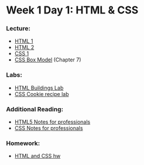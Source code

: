 # Week 1 Day 1: HTML & CSS

### Lecture:

- [HTML 1](https://www.dropbox.com/sh/e533hpeddk382u5/AABDZ7JdRufCkSKIqZ-5KOi7a/Certified%20Full%20Stack%20Web%20Developer%20Bootcamp/Level%201%3A%20Web%20Development%20Essentials/Task%201)
- [HTML 2](https://www.dropbox.com/sh/e533hpeddk382u5/AADoJwZBvzkuUGj8XQuDzy4la/Certified%20Full%20Stack%20Web%20Developer%20Bootcamp/Level%201%3A%20Web%20Development%20Essentials/Task%203/WD%20L1T03%20-%20HTML%20II.pdf)
- [CSS 1](https://www.dropbox.com/sh/e533hpeddk382u5/AAAKmVc1L-41R6r6MvLBN2RXa/Certified%20Full%20Stack%20Web%20Developer%20Bootcamp/Level%201%3A%20Web%20Development%20Essentials/Task%204?dl=0&preview=WD+L1T04+-+CSS+I.pdf&subfolder_nav_tracking=1)
- [CSS Box Model](https://www.dropbox.com/sh/e533hpeddk382u5/AADo0uREzBbUymxDZW5JIlpCa/Certified%20Full%20Stack%20Web%20Developer%20Bootcamp/Level%201%3A%20Web%20Development%20Essentials/Task%204/Additional%20reading?dl=0&preview=CSSNotesForProfessionals.pdf&subfolder_nav_tracking=1) (Chapter 7)

### Labs:
- [HTML Buildings Lab](https://github.com/Tuwaiq-1000-JS-al-Baha/lab-htmlbuildingpractice)
- [CSS Cookie recipe lab](cookie_recipe)

### Additional Reading:
- <a href="https://www.dropbox.com/sh/e533hpeddk382u5/AAD74heoU3vsMwuVNeexIQeba/Certified%20Full%20Stack%20Web%20Developer%20Bootcamp/Level%201%3A%20Web%20Development%20Essentials/Task%201/Additional%20reading?dl=0&preview=HTML5NotesForProfessionals.pdf&subfolder_nav_tracking=1" target="_blank">HTML5 Notes for professionals</a>
- <a href="https://www.dropbox.com/sh/e533hpeddk382u5/AADo0uREzBbUymxDZW5JIlpCa/Certified%20Full%20Stack%20Web%20Developer%20Bootcamp/Level%201%3A%20Web%20Development%20Essentials/Task%204/Additional%20reading?dl=0&preview=CSSNotesForProfessionals.pdf&subfolder_nav_tracking=1" target="_blank">CSS Notes for professionals</a>

### Homework:
- [HTML and CSS hw](https://github.com/Tuwaiq-1000-JS-al-Baha/HW_week1_day1_HTMLandCSS)

